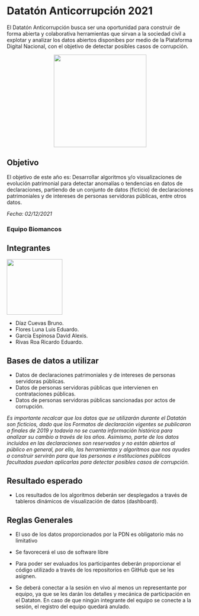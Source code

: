 # Datatón Anticorrupción 2021

El Datatón Anticorrupción busca ser una oportunidad para construir de forma abierta y colaborativa herramientas que sirvan a la sociedad civil a explotar y analizar los datos abiertos disponibes por medio de la Plataforma Digital Nacional, con el objetivo de detectar posibles casos de corrupción.

<p align="center">
<a href="https://dataton2021.plataformadigitalnacional.org/preguntas-frecuentes/"><img src="https://user-images.githubusercontent.com/21961197/142713836-6caef6b2-cc26-426b-a5ac-61d33b5fea77.png" width="250"/> </a>
</p>

## Objetivo

El objetivo de este año es: Desarrollar algoritmos y/o visualizaciones de evolución patrimonial para detectar anomalías o tendencias en datos de declaraciones, partiendo de un conjunto de datos (ficticio) de declaraciones patrimoniales y de intereses de personas servidoras públicas, entre otros datos.


_Fecha: 02/12/2021_
### **Equipo Biomancos**

## Integrantes

<p align="left">
<a href="https://pagina.fciencias.unam.mx/"><img src="https://elecciones.fciencias.unam.mx/pasadas/imgs/logoFC.svg" width="150"/> </a>
</p>

* Díaz Cuevas Bruno.
* Flores Luna Luis Eduardo.
* García Espinosa David Alexis.
* Rivas Roa Ricardo Eduardo.

## Bases de datos a utilizar

* Datos de declaraciones patrimoniales y de intereses de personas servidoras públicas.
* Datos de personas servidoras públicas que intervienen en contrataciones públicas.
* Datos de personas servidoras públicas sancionadas por actos de corrupción.

_Es importante recalcar que los datos que se utilizarán durante el Datatón son ficticios, dado que los Formatos de declaración vigentes se publicaron a finales de 2019 y todavía no se cuenta información histórica para analizar su cambio a través de los años. Asimismo, parte de los datos incluidos en las declaraciones son reservados y no están abiertos al público en general, por ello, las herramientas y algoritmos que nos ayudes a construir servirán para que las personas e instituciones públicas facultadas puedan aplicarlas para detectar posibles casos de corrupción._

## Resultado esperado

* Los resultados de los algoritmos deberán ser desplegados a través de tableros dinámicos de visualización de datos (dashboard).

## Reglas Generales

* El uso de los datos proporcionados por la PDN es obligatorio más no limitativo

* Se favorecerá el uso de software libre

* Para poder ser evaluados los participantes deberán proporcionar el código utilizado a través de los repositorios en GitHub que se les asignen.

* Se deberá conectar a la sesión en vivo al menos un representante por equipo, ya que se les darán los detalles y mecánica de participación en el Dataton. En caso de que ningún integrante del equipo se conecte a la sesión, el registro del equipo quedará anulado.
